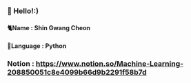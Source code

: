 ### 👋 Hello!:) 
#### 🐈Name : Shin Gwang Cheon
#### 🐣Language : Python

### Notion : https://www.notion.so/Machine-Learning-208850051c8e4099b66d9b2291f58b7d
